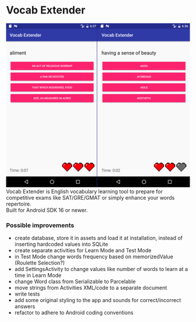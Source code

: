 # Vocab Extender
![Vocab Extender screenshot](img.png)
Vocab Extender is English vocabulary learning tool to prepare for competitive exams like SAT/GRE/GMAT or simply enhance
your words repertoire.  
Built for Android SDK 16 or newer.

### Possible improvements
- create database, store it in assets and load it at installation, instead of inserting hardcoded values into SQLite
- create separate activities for Learn Mode and Test Mode
- in Test Mode change words frequency based on memorizedValue (Roulette Selection?)
- add SettingsActivity to change values like number of words to learn at a time in Learn Mode
- change Word class from Serializable to Parcelable
- move strings from Activities XML/code to a separate document
- write tests
- add some original styling to the app and sounds for correct/incorrect answers
- refactor to adhere to Android coding conventions
